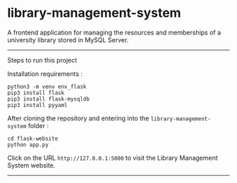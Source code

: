 # library-management-system
A frontend application for managing the resources and memberships of a university library stored in MySQL Server.

---

Steps to run this project

Installation requirements :

```
python3 -m venv env_flask
pip3 install flask
pip3 install flask-mysqldb
pip3 install pyyaml
```

After cloning the repository and entering into the ```library-management-system``` folder :

```
cd flask-website
python app.py
```

Click on the URL ```http://127.0.0.1:5000``` to visit the Library Management System website.

---
